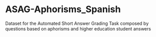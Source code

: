 # ASAG-Aphorisms_Spanish
Dataset for the Automated Short Answer Grading Task composed by questions based on aphorisms and higher education student answers
